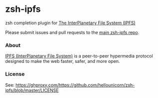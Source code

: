 # zsh-ipfs

zsh completion plugin for [The InterPlanetary File System (IPFS)][1]

Please submit issues and pull requests to the [main zsh-ipfs repo][2].

### About

[IPFS (InterPlanetary File System)][1] is a peer-to-peer hypermedia protocol
designed to make the web faster, safer, and more open.

### License

See: https://ghproxy.com/https://github.com/hellounicorn/zsh-ipfs/blob/master/LICENSE

[1]: http://ipfs.io/
[2]: https://ghproxy.com/https://github.com/hellounicorn/zsh-ipfs
